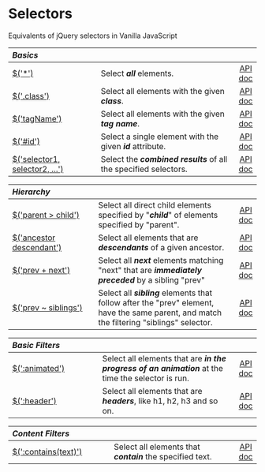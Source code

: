 # Selectors

Equivalents of jQuery selectors in Vanilla JavaScript

<style>
th { text-align: left; font-style: italic; }
tr td:nth-child(1) { width: 25rem; }
tr td:nth-child(2) { width: 60rem; }
</style>

| Basics |||
|:--|:--|:--:|
| [$('*')](?all/) | Select **_all_** elements. | [API doc](https://api.jquery.com/all-selector/) |
| [$('.class')](?class/) | Select all elements with the given **_class_**. | [API doc](https://api.jquery.com/class-selector/) |
| [$('tagName')](?tagname/) | Select all elements with the given **_tag name_**. | [API doc](https://api.jquery.com/element-selector/) |
| [$('#id')](?id/) | Select a single element with the given **_id_** attribute. | [API doc](https://api.jquery.com/id-selector/) |
| [$('selector1, selector2, ...')](?multiple/) | Select the **_combined results_** of all the specified selectors. | [API doc](https://api.jquery.com/multiple-selector/) |

| Hierarchy |||
|:--|:--|:--:|
| [$('parent > child')](?child/) | Select all direct child elements specified by "**_child_**" of elements specified by "parent". | [API doc](https://api.jquery.com/child-selector/) |
| [$('ancestor descendant')](?descendant/) | Select all elements that are **_descendants_** of a given ancestor. | [API doc](https://api.jquery.com/descendant-selector/) |
| [$('prev + next')](?next/) | Select all **_next_** elements matching "next" that are **_immediately preceded_** by a sibling "prev" | [API doc](https://api.jquery.com/next-adjacent-Selector/) |
| [$('prev ~ siblings')](?siblings/) | Select all **_sibling_** elements that follow after the "prev" element, have the same parent, and match the filtering "siblings" selector. | [API doc](https://api.jquery.com/next-siblings-selector/) |

| Basic Filters |||
|:--|:--|:--:|
| [$(':animated')](?animated/) | Select all elements that are **_in the progress of an animation_** at the time the selector is run. | [API doc](https://api.jquery.com/animated-selector/) |
| [$(':header')](?header/) | Select all elements that are **_headers_**, like h1, h2, h3 and so on. | [API doc](https://api.jquery.com/header-selector/) |

| Content Filters |||
|:--|:--|:--:|
| [$(':contains(text)')](?contains/) | Select all elements that **_contain_** the specified text. | [API doc](https://api.jquery.com/contains-selector/) |
